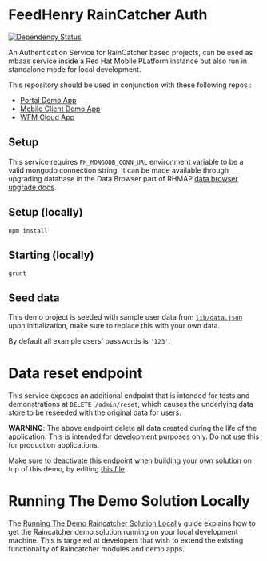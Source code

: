 # FeedHenry RainCatcher Auth
[![Dependency Status](https://img.shields.io/david/feedhenry-raincatcher/raincatcher-demo-auth.svg?style=flat-square)](https://david-dm.org/feedhenry-raincatcher/raincatcher-demo-auth)

An Authentication Service for RainCatcher based projects, can be used as mbaas service inside a Red Hat Mobile PLatform instance but also run in standalone mode for local development.

This repository should be used in conjunction with these following repos :

- [Portal Demo App](https://github.com/feedhenry-raincatcher/raincatcher-demo-portal)
- [Mobile Client Demo App](https://github.com/feedhenry-raincatcher/raincatcher-demo-mobile)
- [WFM Cloud App](https://github.com/feedhenry-raincatcher/raincatcher-demo-cloud)


## Setup 
  This service requires `FH_MONGODB_CONN_URL` environment variable to be a valid mongodb connection string.
  It can be made available through upgrading database in the Data Browser part of RHMAP [data browser upgrade docs](https://access.redhat.com/documentation/en/red-hat-mobile-application-platform-hosted/3/single/server-side-developer-guide/#upgrading-the-database).

## Setup (locally)

`npm install`

## Starting (locally)

`grunt`

## Seed data

This demo project is seeded with sample user data from [`lib/data.json`](./lib/data.json) upon initialization, make sure to replace this with your own data.

By default all example users' passwords is `'123'`.

# Data reset endpoint
This service exposes an additional endpoint that is intended for tests and demonstrations at `DELETE /admin/reset`, which causes the underlying data store to be reseeded with the original data for users.

**WARNING**: The above endpoint delete all data created during the life of the application. This is intended for development purposes only. Do not use this for production applications.

Make sure to deactivate this endpoint when building your own solution on top of this demo, by editing [this file](./lib/routes/admin/index.js).

# Running The Demo Solution Locally

The [Running The Demo Raincatcher Solution Locally](https://github.com/feedhenry-raincatcher/raincatcher-documentation/blob/master/running-locally.adoc) guide explains how to get the Raincatcher demo solution running on your local development machine. This is targeted at developers that wish to extend the existing functionality of Raincatcher modules and demo apps.

